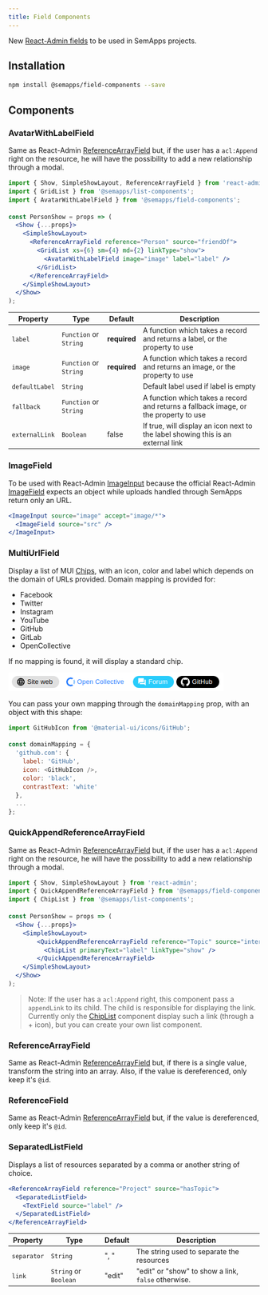 ```yaml
---
title: Field Components
---
```


New [React-Admin fields](https://marmelab.com/react-admin/Fields.html) to be used in SemApps projects.

## Installation

```bash
npm install @semapps/field-components --save
```

## Components

### AvatarWithLabelField

Same as React-Admin [ReferenceArrayField](https://marmelab.com/react-admin/Fields.html#referencearrayfield) but, if the user has a `acl:Append` right on the resource, he will have the possibility to add a new relationship through a modal.

```jsx
import { Show, SimpleShowLayout, ReferenceArrayField } from 'react-admin';
import { GridList } from '@semapps/list-components';
import { AvatarWithLabelField } from '@semapps/field-components';

const PersonShow = props => (
  <Show {...props}>
    <SimpleShowLayout>
      <ReferenceArrayField reference="Person" source="friendOf">
        <GridList xs={6} sm={4} md={2} linkType="show">
          <AvatarWithLabelField image="image" label="label" />
        </GridList>
      </ReferenceArrayField>
    </SimpleShowLayout>
  </Show>
);
```

| Property       | Type                   | Default      | Description                                                                          |
|----------------|------------------------|--------------|--------------------------------------------------------------------------------------|
| `label`        | `Function` or `String` | **required** | A function which takes a record and returns a label, or the property to use          |
| `image`        | `Function` or `String` | **required** | A function which takes a record and returns an image, or the property to use         |
| `defaultLabel` | `String`               |              | Default label used if label is empty                                                 |
| `fallback`     | `Function` or `String` |              | A function which takes a record and returns a fallback image, or the property to use |
| `externalLink` | `Boolean`              | false        | If true, will display an icon next to the label showing this is an external link     |


### ImageField

To be used with React-Admin [ImageInput](https://marmelab.com/react-admin/doc/3.19/Inputs.html#imageinput) because the
official React-Admin [ImageField](https://marmelab.com/react-admin/doc/3.19/Fields.html#imagefield) expects an object 
while uploads handled through SemApps return only an URL.

```jsx
<ImageInput source="image" accept="image/*">
  <ImageField source="src" />
</ImageInput>
```


### MultiUrlField

Display a list of MUI [Chips](https://v4.mui.com/components/chips/), with an icon, color and label which depends on the 
domain of URLs provided. Domain mapping is provided for:

- Facebook
- Twitter
- Instagram
- YouTube
- GitHub
- GitLab
- OpenCollective

If no mapping is found, it will display a standard chip.

![](images/multiurlfield.png)

You can pass your own mapping through the `domainMapping` prop, with an object with this shape:

```js
import GitHubIcon from '@material-ui/icons/GitHub';

const domainMapping = {
  'github.com': {
    label: 'GitHub',
    icon: <GitHubIcon />,
    color: 'black',
    contrastText: 'white'
  },
  ...
};
```


### QuickAppendReferenceArrayField

Same as React-Admin [ReferenceArrayField](https://marmelab.com/react-admin/Fields.html#referencearrayfield) but, if the user has a `acl:Append` right on the resource, he will have the possibility to add a new relationship through a modal.

```jsx
import { Show, SimpleShowLayout } from 'react-admin';
import { QuickAppendReferenceArrayField } from '@semapps/field-components';
import { ChipList } from '@semapps/list-components';

const PersonShow = props => (
  <Show {...props}>
    <SimpleShowLayout>
        <QuickAppendReferenceArrayField reference="Topic" source="interestedBy">
          <ChipList primaryText="label" linkType="show" />
        </QuickAppendReferenceArrayField>
    </SimpleShowLayout>
  </Show>
);
```

> Note: If the user has a `acl:Append` right, this component pass a `appendLink` to its child. The child is responsible for displaying the link. Currently only the [ChipList](list-components.md) component display such a link (through a + icon), but you can create your own list component.


### ReferenceArrayField

Same as React-Admin [ReferenceArrayField](https://marmelab.com/react-admin/Fields.html#referencearrayfield) but, if there
is a single value, transform the string into an array. Also, if the value is dereferenced, only keep it's `@id`.


### ReferenceField

Same as React-Admin [ReferenceArrayField](https://marmelab.com/react-admin/Fields.html#referencearrayfield) but, if the 
value is dereferenced, only keep it's `@id`.


### SeparatedListField

Displays a list of resources separated by a comma or another string of choice.

```jsx
<ReferenceArrayField reference="Project" source="hasTopic">
  <SeparatedListField>
    <TextField source="label" />
  </SeparatedListField>
</ReferenceArrayField>
```

| Property       | Type                  | Default | Description                                         |
|----------------|-----------------------|---------|-----------------------------------------------------|
| `separator`    | `String`              | ", "    | The string used to separate the resources           |
| `link`         | `String` or `Boolean` | "edit"  | "edit" or "show" to show a link, `false` otherwise. |

